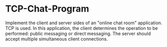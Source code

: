 # TCP-Chat-Program
Implement the client and server sides of an "online chat room" application. TCP is used. In this application, the client determines the operation to be performed: public messaging or direct messaging. The server should accept multiple simultaneous client connections.
